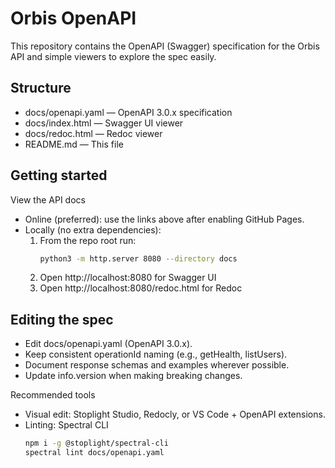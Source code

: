 # Orbis OpenAPI

This repository contains the OpenAPI (Swagger) specification for the Orbis API and simple viewers to explore the spec easily.

## Structure

- docs/openapi.yaml — OpenAPI 3.0.x specification
- docs/index.html — Swagger UI viewer
- docs/redoc.html — Redoc viewer
- README.md — This file

## Getting started

View the API docs
- Online (preferred): use the links above after enabling GitHub Pages.
- Locally (no extra dependencies):
  1. From the repo root run:
     ```bash
     python3 -m http.server 8080 --directory docs
     ```
  2. Open http://localhost:8080 for Swagger UI
  3. Open http://localhost:8080/redoc.html for Redoc

## Editing the spec

- Edit docs/openapi.yaml (OpenAPI 3.0.x).
- Keep consistent operationId naming (e.g., getHealth, listUsers).
- Document response schemas and examples wherever possible.
- Update info.version when making breaking changes.

Recommended tools
- Visual edit: Stoplight Studio, Redocly, or VS Code + OpenAPI extensions.
- Linting: Spectral CLI
  ```bash
  npm i -g @stoplight/spectral-cli
  spectral lint docs/openapi.yaml
